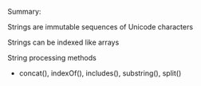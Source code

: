 Summary: 

Strings are immutable sequences of Unicode characters

Strings can be indexed like arrays

String processing methods

  - concat(), indexOf(), includes(), substring(), split()
